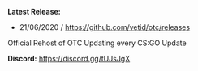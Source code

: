 
**Latest Release:**
* 21/06/2020 / https://github.com/vetid/otc/releases

Official Rehost of OTC
Updating every CS:GO Update

**Discord:** https://discord.gg/tUJsJgX
